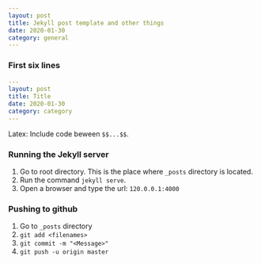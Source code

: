 ```yaml
---
layout: post
title: Jekyll post template and other things
date: 2020-01-30
category: general
---
```


### First six lines

```yaml
---
layout: post
title: Title
date: 2020-01-30
category: category
---
```

Latex: Include code beween `$$...$$`.

### Running the Jekyll server
  1. Go to root directory. This is the place where `_posts` directory is located.
  2. Run the command `jekyll serve`.
  3. Open a browser and type the url: `120.0.0.1:4000`

### Pushing to github
  1. Go to `_posts` directory
  2. `git add <filenames>`
  3. `git commit -m "<Message>"`
  4. `git push -u origin master`
